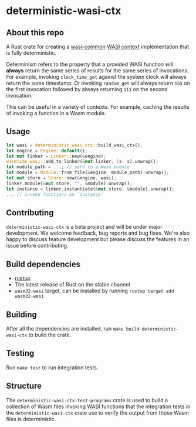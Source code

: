 # deterministic-wasi-ctx

## About this repo

A Rust crate for creating a [wasi-common](https://crates.io/crates/wasi-common) [WASI context](https://docs.rs/wasi-common/0.36.0/wasi_common/struct.WasiCtx.html) implementation that is fully deterministic.

Determinism refers to the property that a provided WASI function will **always** return the same series of results for the same series of invocations. For example, invoking `clock_time_get` against the system clock will always return the same timestamp. Or invoking `random_get` will always return `155` on the first invocation followed by always returning `111` on the second invocation.

This can be useful in a variety of contexts. For example, caching the results of invoking a function in a Wasm module.

## Usage

```rust
let wasi = deterministic_wasi_ctx::build_wasi_ctx();
let engine = Engine::default();
let mut linker = Linker::new(&engine);
wasmtime_wasi::add_to_linker(&mut linker, |s| s).unwrap();
let module_path = ...; // path to a Wasm module
let module = Module::from_file(&engine, module_path).unwrap();
let mut store = Store::new(&engine, wasi);
linker.module(&mut store, "", &module).unwrap();
let instance = linker.instantiate(&mut store, &module).unwrap();
... // invoke functions on `instance`
```

## Contributing

`deterministic-wasi-ctx` is a beta project and will be under major development. We welcome feedback, bug reports and bug fixes. We're also happy to discuss feature development but please discuss the features in an issue before contributing.

## Build dependencies

- [rustup](https://rustup.rs/)
- The latest release of Rust on the stable channel
- `wasm32-wasi` target, can be installed by running `rustup target add wasm32-wasi`

## Building

After all the dependencies are installed, run `make build-deterministic-wasi-ctx` to build the crate.

## Testing

Run `make test` to run integration tests.

## Structure

The `deterministic-wasi-ctx-test-programs` crate is used to build a collection of Wasm files invoking WASI functions that the integration tests in the `deterministic-wasi-ctx` crate use to verify the output from those Wasm files is deterministic.
